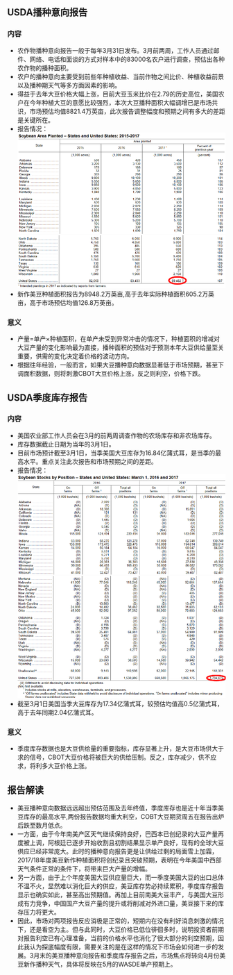 ## USDA播种意向报告
### 内容
- 农作物播种意向报告一般于每年3月31日发布。3月前两周，工作人员通过邮件、网络、电话和面谈的方式对样本中的83000名农户进行调查，预估出各种农作物的播种面积。
- 农户的播种意向主要受到前些年种植收益、当前作物之间比价、种植收益前景以及播种期天气等多方面因素的影响。
- 得益于去年大豆价格大幅上涨，目前大豆玉米比价在2.79的历史高位，美国农户在今年种植大豆的意愿比较强烈，本次大豆播种面积大幅调增已是市场共识，市场预估均值8821.4万英亩，此次报告调整幅度和预期之间有多大的差距是关键所在。
- 报告情况：
![](https://github.com/XifenYE/-/blob/master/home/%E9%9D%A2%E7%A7%AF1.png?raw=true)
![](https://github.com/XifenYE/-/blob/master/home/%E9%9D%A2%E7%A7%AF2.png?raw=true)
- 新作美豆种植面积报告为8948.2万英亩,高于去年实际种植面积605.2万英亩，高于市场预估均值126.8万英亩。

### 意义
- 产量=单产×种植面积，在单产未受到异常冲击的情况下，种植面积的增减对大豆产量的变化影响最为直接，播种面积的预估对于预测本年大豆供给量至关重要，供需的变化决定着价格的波动方向。
- 根据往年经验，一般而言，如果大豆播种意向数据显著低于市场预期，甚至下调面积数据，则将刺激CBOT大豆价格上涨，反之则利空，价格下跌。

## USDA季度库存报告
### 内容
- 美国农业部工作人员会在3月的前两周调查作物的农场库存和非农场库存。
- 库存数据截止日期为当年的3月1日。
- 目前市场预计截至3月1日，当季美国大豆库存为16.84亿蒲式耳，是当季的最高水平。重点关注此次报告和市场预期之间的差距。
- 报告情况：
![](https://github.com/XifenYE/-/blob/master/home/%E5%AD%A3%E5%BA%A6%E5%BA%93%E5%AD%981.png?raw=true)
![](https://github.com/XifenYE/-/blob/master/home/%E5%AD%A3%E5%BA%A6%E5%BA%93%E5%AD%982.png?raw=true)
- 截至3月1日美国当季大豆库存为17.34亿蒲式耳，较预估均值高0.5亿蒲式耳，高于去年同期2.04亿蒲式耳。

### 意义
- 季度库存数据也是大豆供给量的重要指标，库存显著上升，是大豆市场供大于求的信号，CBOT大豆价格将被巨大的供给压制。反之，库存减少，供不应求，将利多大豆价格上涨。

## 报告解读 
- 美豆播种意向数据远远超出预估范围及去年终值，季度库存也是近十年当季美豆库存的最高水平,两份报告数据均重大利空，COBT大豆期货周五在报告出炉后跌至数月低点。
- 一方面，由于今年南美产区天气继续保持良好，巴西本已创纪录的大豆产量再度被上调，阿根廷已逐步开始收割且初割结果显示单产良好，现有的全球大豆供应已经非常庞大。此时的播种意向报告更是让供给过剩的局面雪上加霜，2017/18年度美豆新作种植面积将创纪录且突破预期，表明在今年美国中西部天气条件正常的条件下，将带来巨大产量的增幅。
- 另一方面，由于上个年度美国大豆供应量巨大，而一季度美国大豆的出口总体不温不火，显然难以消化巨大的供应，美豆库存势必持续累积，季度库存报告显示也确实如此，甚至高出预期值。再加上目前南美大豆丰产，与美国大豆形成有力竞争，中国国产大豆产量的提升或将削减对外进口量，美豆接下来的库存压力将更大。
- 因此，市场对两项报告反应消极是正常的，短期内在没有利好消息刺激的情况下，还是看空为主。但与此同时，大豆价格已低位徘徊多时，说明投资者前期对报告利空已有心理准备，当前的价格水平也消化了很大部分的利空预期，因此我认为探底幅度有限，需要关注的是在这样的情况下市场会如何进一步的发展。3月末的美豆播种意向报告和季度库存报告之后，市场焦点将转向4月份美豆新作播种天气，具体将反映在5月的WASDE单产预期上。

